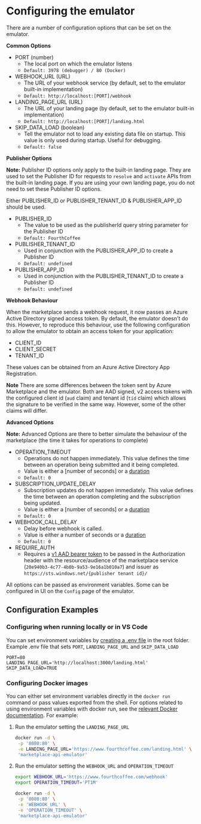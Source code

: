 # Configuring the emulator

There are a number of configuration options that can be set on the emulator.

**Common Options**

- PORT (number)
  - The local port on which the emulator listens
  - `Default: 3978 (debugger) / 80 (Docker)`
- WEBHOOK_URL (URL)
  - The URL of your webhook service (by default, set to the emulator built-in implementation)
  - `Default: http://localhost:[PORT]/webhook`
- LANDING_PAGE_URL (URL)
  - The URL of your landing page (by default, set to the emulator built-in implementation)
  - `Default: http://localhost:[PORT]/landing.html`
- SKIP_DATA_LOAD (boolean)
  - Tell the emulator not to load any existing data file on startup. This value is only used during startup. Useful for debugging.
  - `Default: false`

**Publisher Options**

**Note:** Publisher ID options only apply to the built-in landing page. They are used to set the Publisher ID for requests to `resolve` and `activate` APIs from the built-in landing page. If you are using your own landing page, you do not need to set these Publisher ID options.

Either PUBLISHER_ID or PUBLISHER_TENANT_ID & PUBLISHER_APP_ID should be used.

- PUBLISHER_ID
  - The value to be used as the publisherId query string parameter for the Publisher ID
  - `Default: FourthCoffee`
- PUBLISHER_TENANT_ID
  - Used in conjunction with the PUBLISHER_APP_ID to create a Publisher ID
  - `Default: undefined`
- PUBLISHER_APP_ID
  - Used in conjunction with the PUBLISHER_TENANT_ID to create a Publisher ID
  - `Default: undefined`

**Webhook Behaviour**

When the marketplace sends a webhook request, it now passes an Azure Active Directory signed access token. By default, the emulator doesn't do this. However, to reproduce this behaviour, use the following configuration to allow the emulator to obtain an access token for your application:

- CLIENT_ID
- CLIENT_SECRET
- TENANT_ID

These values can be obtained from an Azure Active Directory App Registration.

**Note**
There are some differences between the token sent by Azure Marketplace and the emulator. Both are AAD signed, v2 access tokens with the configured client id (`aud` claim) and tenant id (`tid` claim) which allows the signature to be verified in the same way. However, some of the other claims will differ.

**Advanced Options**

**Note:** Advanced Options are there to better simulate the behaviour of the marketplace (the time it takes for operations to complete)

- OPERATION_TIMEOUT
  - Operations do not happen immediately. This value defines the time between an operation being submitted and it being completed.
  - Value is either a [number of seconds] or a [duration](https://en.wikipedia.org/wiki/ISO_8601#Durations)
  - `Default: 0`
- SUBSCRIPTION_UPDATE_DELAY
  - Subscription updates do not happen immediately. This value defines the time between an operation completing and the subscription being updated.
  - Value is either a [number of seconds] or a [duration](https://en.wikipedia.org/wiki/ISO_8601#Durations)
  - `Default: 0`
- WEBHOOK_CALL_DELAY
  - Delay before webhook is called.
  - Value is either a number of seconds or a [duration](https://en.wikipedia.org/wiki/ISO_8601#Durations)
  - `Default: 0`
- REQUIRE_AUTH
  - Requires a [v1 AAD bearer token](https://learn.microsoft.com/en-us/partner-center/marketplace/partner-center-portal/pc-saas-registration#how-to-get-the-publishers-authorization-token) to be passed in the Authorization header with the resource/audience of the marketplace service (`20e940b3-4c77-4b0b-9a53-9e16a1b010a7`) and issuer as `https://sts.windows.net/{publisher tenant id}/`

All options can be passed as environment variables. Some can be configured in UI on the `Config` page of the emulator.

## Configuration Examples

### Configuring when running locally or in VS Code

You can set environment variables by [creating a .env file](https://nodejs.dev/en/learn/how-to-read-environment-variables-from-nodejs/) in the root folder. Example .env file that sets `PORT`, `LANDING_PAGE_URL` and `SKIP_DATA_LOAD`

```text
PORT=80
LANDING_PAGE_URL='http://localhost:3000/landing.html'
SKIP_DATA_LOAD=TRUE
```

### Configuring Docker images

You can either set environment variables directly in the `docker run` command or pass values exported from the shell. For options related to using environment variables with docker run, see the [relevant Docker documentation](https://docs.docker.com/engine/reference/commandline/run/#-set-environment-variables--e---env---env-file). For example:

1. Run the emulator setting the `LANDING_PAGE_URL`

   ```bash
   docker run -d \
    -p '8080:80' \
    -e LANDING_PAGE_URL='https://www.fourthcoffee.com/landing.html' \
    'marketplace-api-emulator'
   ```

1. Run the emulator setting the `WEBHOOK_URL` and `OPERATION_TIMEOUT`

   ```bash  
   export WEBHOOK_URL='https://www.fourthcoffee.com/webhook'
   export OPERATION_TIMEOUT='PT1M'

   docker run -d \
    -p '8080:80' \
    -e 'WEBHOOK_URL' \
    -e 'OPERATION_TIMEOUT' \
    'marketplace-api-emulator'
   ```
